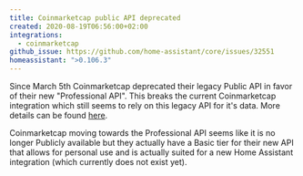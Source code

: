 ```yaml
---
title: Coinmarketcap public API deprecated
created: 2020-08-19T06:56:00+02:00
integrations:
  - coinmarketcap
github_issue: https://github.com/home-assistant/core/issues/32551
homeassistant: ">0.106.3"
---
```


Since March 5th Coinmarketcap deprecated their legacy Public API in favor of their new "Professional API". 
This breaks the current Coinmarketcap integration which still seems to rely on this legacy API for it's data. 
More details can be found [here](https://pro.coinmarketcap.com/migrate).

Coinmarketcap moving towards the Professional API seems like it is no longer Publicly available but they actually have a Basic tier for their new API that allows for personal use and is actually suited for a new Home Assistant integration (which currently does not exist yet).
